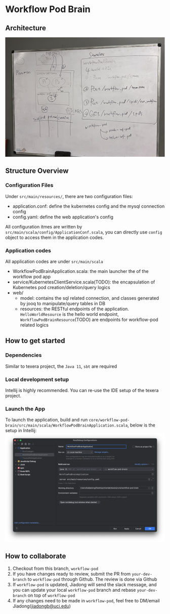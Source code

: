 # Workflow Pod Brain

## Architecture

![](./architecture.JPG)

## Structure Overview

### Configuration Files
Under `src/main/resources/`, there are two configuration files:
- application.conf: define the kubernetes config and the mysql connection config
- config.yaml: define the web application's config

All configuration itmes are written by `src/main/scala/config/ApplicationConf.scala`, you can directly use `config` object to access them in the application codes.

### Application codes

All application codes are under `src/main/scala`
- WorkflowPodBrainApplication.scala: the main launcher the of the workflow pod app
- service/KubernetesClientService.scala(TODO): the encapsulation of Kubernetes pod creation/deletion/query logics
- web/
  - model: contains the sql related connection, and classes generated by jooq to manipulate/query tables in DB
  - resources: the RESTful endpoints of the application. `HelloWorldResource` is the hello world endpoint, `WorkflowPodBrainResource`(TODO) are endpoints for workflow-pod related logics

## How to get started

### Dependencies
Similar to texera project, the `Java 11`, `sbt` are required

### Local development setup

Intellij is highly recommended. You can re-use the IDE setup of the texera project.

### Launch the App

To launch the application, build and run `core/workflow-pod-brain/src/main/scala/WorkflowPodBrainApplication.scala`, below is the setup in Intellij:
![](./idea-config.png)


## How to collaborate

1. Checkout from this branch, `workflow-pod`
2. If you have changes ready to review, submit the PR from `your-dev-branch` to `workflow-pod` through Github. The review is done via Github
3. If `workflow-pod` is updated, Jiadong will send the slack message, and you can update your local `workflow-pod` branch and rebase `your-dev-branch` on top of `workflow-pod`
4. If any changes need to be made in `workflow-pod`, feel free to DM/email Jiadong(jiadongb@uci.edu)